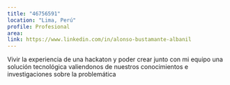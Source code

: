 ```yaml
---
title: "46756591"
location: "Lima, Perú"
profile: Profesional
area: 
link: https://www.linkedin.com/in/alonso-bustamante-albanil
---
```


Vivir la experiencia de una hackaton y poder crear junto con mi equipo una solución tecnológica valiendonos de nuestros conocimientos e investigaciones sobre la problemática